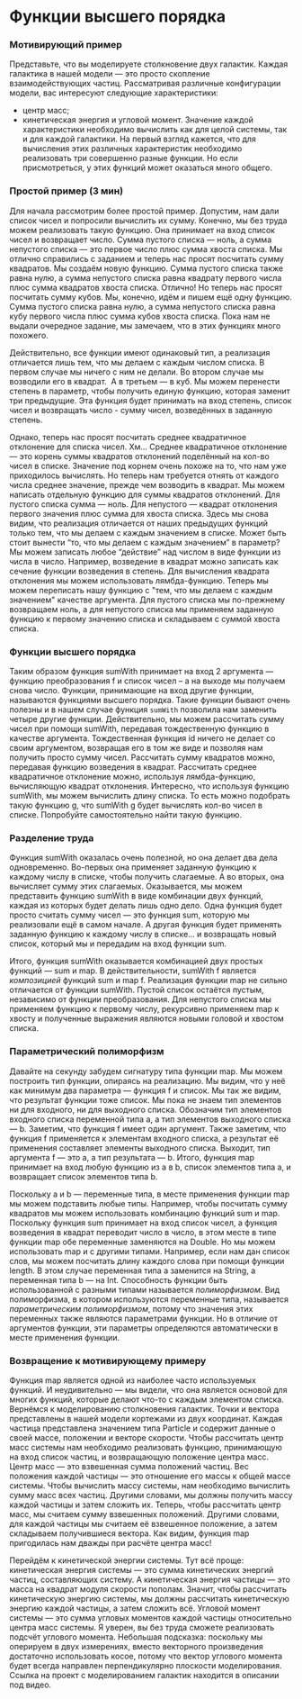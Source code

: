 Функции высшего порядка
===

### Мотивирующий пример

Представьте, что вы моделируете столкновение двух галактик.
Каждая галактика в нашей модели — это просто скопление взаимодействующих частиц.
Рассматривая различные конфигурации модели, вас интересуют следующие характеристики:
- центр масс;
- кинетическая энергия и угловой момент.
Значение каждой характеристики необходимо вычислить как для целой системы, так и для каждой галактики.
На первый взгляд кажется, что для вычисления этих различных характеристик необходимо реализовать три совершенно разные функции. Но если присмотреться, у этих функций может оказаться много общего.

### Простой пример (3 мин)

Для начала рассмотрим более простой пример. Допустим, нам дали список чисел и попросили вычислить их сумму.
Конечно, мы без труда можем реализовать такую функцию. Она принимает на вход список чисел и возвращает число.
Сумма пустого списка — ноль,
а сумма непустого списка — это первое число плюс сумма хвоста списка.
Мы отлично справились с заданием и теперь нас просят посчитать сумму квадратов.
Мы создаём новую функцию. Сумма пустого списка также равна нулю,
а сумма непустого списка равна квадрату первого числа плюс сумма квадратов хвоста списка.
Отлично! Но теперь нас просят посчитать сумму кубов.
Мы, конечно, идём и пишем ещё одну функцию. Сумма пустого списка равна нулю,
а сумма непустого списка равна кубу первого числа плюс сумма кубов хвоста списка.
Пока нам не выдали очередное задание, мы замечаем, что в этих функциях много похожего.

Действительно, все функции имеют одинаковый тип, а реализация отличается лишь тем,
что мы делаем с каждым числом списка.
В первом случае мы ничего с ним не делали. Во втором случае мы возводили его в квадрат.  A в третьем — в куб.
Мы можем перенести степень в параметр, чтобы получить единую функцию, которая заменит три предыдущие.
Эта функция будет принимать на вход степень, список чисел и возвращать число -
сумму чисел, возведённых в заданную степень.

Однако, теперь нас просят посчитать среднее квадратичное отклонение для списка чисел.
Хм… Среднее квадратичное отклонение — это корень суммы квадратов отклонений поделённый на кол-во чисел в списке.
Значение под корнем очень похоже на то, что нам уже приходилось вычислять.
Но теперь нам требуется отнять от каждого числа среднее значение, прежде чем возводить в квадрат.
Мы можем написать отдельную функцию для суммы квадратов отклонений.
Для пустого списка сумма — ноль.
Для непустого — квадрат отклонения первого значения плюс сумма для хвоста списка.
Здесь мы снова видим, что реализация отличается от наших предыдущих функций только тем,
что мы делаем с каждым значением в списке.
Может быть стоит вынести “то, что мы делаем с каждым значением” в параметр?
Мы можем записать любое “действие” над числом в виде функции из числа в число.
Например, возведение в квадрат можно записать как сечение функции возведения в степень.
Для вычисления квадрата отклонения мы можем использовать лямбда-функцию.
Теперь мы можем переписать нашу функцию с "тем, что мы делаем с каждым значением" качестве аргумента.
Для пустого списка мы по-прежнему возвращаем ноль,
а для непустого списка мы применяем заданную функцию к первому значению списка и складываем с суммой хвоста списка.

### Функции высшего порядка

Таким образом функция sumWith принимает на вход 2 аргумента —
функцию преобразования f и список чисел –
а на выходе мы получаем снова число.
Функции, принимающие на вход другие функции, называются
функциями высшего порядка. Такие функции бывают очень полезны
и в нашем случае функция `sumWith` позволила нам заменить четыре
другие функции.
Действительно, мы можем рассчитать сумму чисел при помощи sumWith,
передавая тождественную функцию в качестве аргумента.
Тождественная функция id ничего не делает со своим аргументом,
возвращая его в том же виде и позволяя нам получить просто сумму чисел.
Рассчитать сумму квадратов можно, передавая функцию возведения в квадрат.
Рассчитать среднее квадратичное отклонение можно,
используя лямбда-функцию, вычисляющую квадрат отклонения.
Интересно, что используя функцию sumWith, мы можем вычислить длину списка.
То есть можно подобрать такую функцию g, что sumWith g
будет вычислять кол-во чисел в списке.
Попробуйте самостоятельно найти такую функцию.

### Разделение труда

Функция sumWith оказалась очень полезной, но она делает два дела одновременно.
Во-первых она применяет заданную функцию к каждому числу в списке, чтобы получить слагаемые.
А во вторых, она вычисляет сумму этих слагаемых.
Оказывается, мы можем представить функцию sumWith в виде комбинации двух функций, каждая из которых будет делать лишь одно дело.
Одна функция будет просто считать сумму чисел — это функция sum, которую мы реализовали ещё в самом начале.
А другая функция будет применять заданную функцию к каждому числу в списке... и возвращать новый список,
который мы и передадим на вход функции sum.

Итого, функция sumWith оказывается комбинацией двух простых функций — sum и map.
В действительности, sumWith f является *композицией* функций sum и map f.
Реализация функции map не сильно отличается от функции sumWith.
Пустой список остаётся пустым, независимо от функции преобразования.
Для непустого списка мы применяем функцию к первому числу,
рекурсивно применяем map к хвосту и
полученные выражения являются новыми головой и хвостом списка.

### Параметрический полиморфизм

Давайте на секунду забудем сигнатуру типа функции map.
Мы можем построить тип функции, опираясь на реализацию.
Мы видим, что у неё как минимум два параметра — функция f и список.
Мы так же видим, что результат функции тоже список.
Мы пока не знаем тип элементов ни для входного, ни для выходного списка.
Обозначим тип элементов входного списка переменной типа a,
а тип элементов выходного списка — b.
Заметим, что функция f имеет один аргумент.
Также заметим, что функция f применяется к элементам входного списка,
а результат её применения составляет элементы выходного списка.
Выходит, тип аргумента f — это a, a тип результата — b.
Итого, функция map принимает на вход любую функцию из a в b,
список элементов типа a, и возвращает список элементов типа b.

Поскольку a и b — переменные типа, в месте применения функции map
мы можем подставить любые типы.
Например, чтобы посчитать сумму квадратов
мы можем использовать комбинацию функций sum и map.
Поскольку функция sum принимает на вход список чисел,
а функция возведения в квадрат переводит число в число,
в этом месте в типе функции map обе переменные заменяются на Double.
Но мы можем использовать map и с другими типами.
Например, если нам дан список слов, мы можем посчитать длину каждого слова
при помощи функции length.
В этом случае переменная типа a заменится на String,
а переменная типа b — на Int.
Способность функции быть использованной с разными типами называется *полиморфизмом*.
Вид полиморфизма, в котором используются переменные типа, называется
*параметрическим полиморфизмом*, потому что значения этих переменных также являются
параметрами функции. Но в отличие от аргументов функции, эти параметры определяются
автоматически в месте применения функции.

### Возвращение к мотивирующему примеру

Функция map является одной из наиболее часто используемых функций.
И неудивительно — мы видели, что она является основой для многих функций,
которые делают что-то с каждым элементом списка.
Вернёмся к моделированию столкновения галактик.
Точки и вектора представлены в нашей модели кортежами из двух координат.
Каждая частица представлена значением типа Particle и содержит данные о
своей массе, положении и векторе скорости.
Чтобы рассчитать центр масс системы нам необходимо реализовать функцию,
принимающую на вход список частиц, и возвращающую положение центра масс.
Центр масс — это взвешенная сумма положений частиц.
Вес положения каждой частицы — это отношение его массы к общей массе системы.
Чтобы вычислить массу системы, нам необходимо вычислить сумму масс всех частиц.
Другими словами, мы должны получить массу каждой частицы и затем сложить их.
Теперь, чтобы рассчитать центр масс, мы считаем сумму взвешенных положений.
Другими словами, для каждой частицы мы считаем её взвешенное положение, а затем
складываем получившиеся вектора.
Как видим, функция map пригодилась нам дважды при расчёте центра масс!

Перейдём к кинетической энергии системы.
Тут всё проще: кинетическая энергия системы —
это сумма кинетических энергий частиц, составляющих систему.
А кинетическая энергия частицы — это масса на квадрат модуля скорости пополам.
Значит, чтобы рассчитать кинетическую энергию системы,
мы должны рассчитать кинетическую энергию каждой частицы,
а затем сложить всё.
Угловой момент системы —
это сумма угловых моментов каждой частицы
относительно центра масс системы.
Я уверен, вы без труда сможете реализовать подсчёт углового момента.
Небольшая подсказка:
поскольку мы оперируем в двух измерениях,
вместо векторного произведения достаточно использовать косое,
потому что вектор углового момента будет
всегда направлен перпендикулярно плоскости моделирования.
Ссылка на проект с моделированием галактик
находится в описании под видео.

